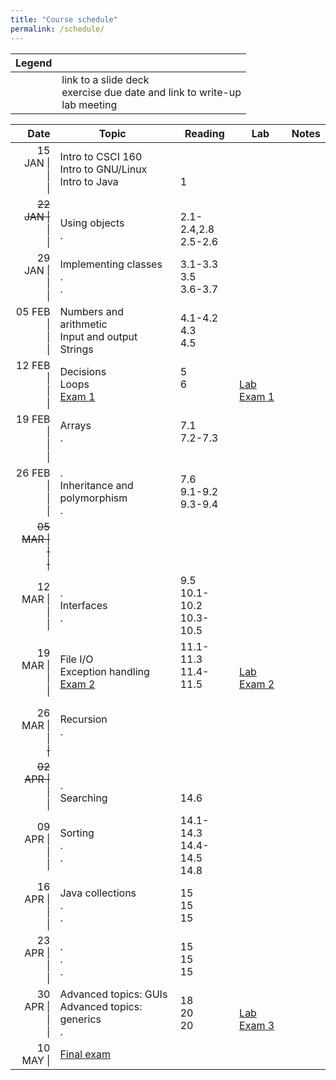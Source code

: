 ```yaml
---
title: "Course schedule"
permalink: /schedule/
---
```


| Legend |   |
| -----: | - |
| <span class="far fa-file-pdf"></span><br><span class="fas fa-pencil-alt"></span><br><span class="fas fa-flask"></span> | link to a slide deck<br>exercise due date and link to write-up<br>lab meeting |

| Date                             | Topic                                                    | Reading                          | Lab                                                                          | Notes                                 |
| -------------------------------: | -------------------------------------------------------- | -------------------------------- | ---------------------------------------------------------------------------- | ------------------------------------- |
| 15 JAN \|<br>\|<br>\|            | Intro to CSCI 160<br>Intro to GNU/Linux<br>Intro to Java | <br><br>1                        | <span class="fas fa-flask"></span><br><br>                                   |                                       |
| <del>22 JAN \|</del><br>\|<br>\| | <br>Using objects<br>.                                   | <br>2.1-2.4,2.8<br>2.5-2.6       | <span class="fas fa-flask"></span><br><span class="fas fa-flask"></span><br> |                                       |
| 29 JAN \|<br>\|<br>\|            | Implementing classes<br>.<br>.                           | 3.1-3.3<br>3.5<br>3.6-3.7        | <span class="fas fa-flask"></span><br><br>                                   |                                       |
| 05 FEB \|<br>\|<br>\|            | Numbers and arithmetic<br>Input and output<br>Strings    | 4.1-4.2<br>4.3<br>4.5            | <span class="fas fa-flask"></span><br><span class="fas fa-flask"></span><br> |                                       |
| 12 FEB \|<br>\|<br>\|            | Decisions<br>Loops<br>[Exam 1]                           | 5<br>6<br>&nbsp;                 | <br>[Lab Exam 1]<br>                                                         | <span class="far fa-file-pdf"></span> |
| 19 FEB \|<br>\|<br>\|            | Arrays<br>.<br>&nbsp;                                    | 7.1<br>7.2-7.3<br>&nbsp;         | <span class="fas fa-flask"></span><br><br>                                   |                                       |
| 26 FEB \|<br>\|<br>\|            | .<br>Inheritance and polymorphism<br>.                   | 7.6<br>9.1-9.2<br>9.3-9.4        | <span class="fas fa-flask"></span><br><br>                                   |                                       |
| <del>05 MAR \|<br>\|<br>\|</del> |                                                          |                                  |                                                                              |                                       |
| 12 MAR \|<br>\|<br>\|            | .<br>Interfaces<br>.                                     | 9.5<br>10.1-10.2<br>10.3-10.5    | <span class="fas fa-flask"></span><br><span class="fas fa-flask"></span><br> |                                       |
| 19 MAR \|<br>\|<br>\|            | File I/O<br>Exception handling<br>[Exam 2]               | 11.1-11.3<br>11.4-11.5<br>&nbsp; | <span class="fas fa-flask"></span><br>[Lab Exam 2]<br>                       |                                       |
| 26 MAR \|<br>\|<br><del>\|</del> | Recursion<br>.<br>&nbsp;                                 |                                  | <span class="fas fa-flask"></span><br><br>                                   | <span class="far fa-file-pdf"></span> |
| <del>02 APR \|</del><br>\|<br>\| | <br>.<br>Searching                                       | <br><br>14.6                     | <br><span class="fas fa-flask"></span><br>                                   |                                       |
| 09 APR \|<br>\|<br>\|            | Sorting<br>.<br>.                                        | 14.1-14.3<br>14.4-14.5<br>14.8   | <span class="fas fa-flask"></span><br><br>                                   |                                       |
| 16 APR \|<br>\|<br>\|            | Java collections<br>.<br>.                               | 15<br>15<br>15                   | <span class="fas fa-flask"></span><br><span class="fas fa-flask"></span><br> | <span class="far fa-file-pdf"></span> |
| 23 APR \|<br>\|<br>\|            | .<br>.<br>.                                              | 15<br>15<br>15                   | <span class="fas fa-flask"></span><br><br>                                   |                                       |
| 30 APR \|<br>\|<br>\|            | Advanced topics: GUIs<br>Advanced topics: generics<br>.  | 18<br>20<br>20                   | <span class="fas fa-flask"></span><br>[Lab Exam 3]<br>                       |                                       |
| 10 MAY \|                        | [Final exam]                                             |                                  |                                                                              |                                       |

[Exam 1]: ../study-guides/exam1/
[Exam 2]: ../study-guides/exam2/
[Exam 3]: ../study-guides/exam3/
[Lab Exam 1]: ../study-guides/labexam1/
[Lab Exam 2]: ../study-guides/labexam2/
[Lab Exam 3]: ../study-guides/labexam3/
[Final exam]: ../study-guides/final/
[EX1]: ../exercises/1/
[EX2]: ../exercises/2/
[EX3]: ../exercises/3/
